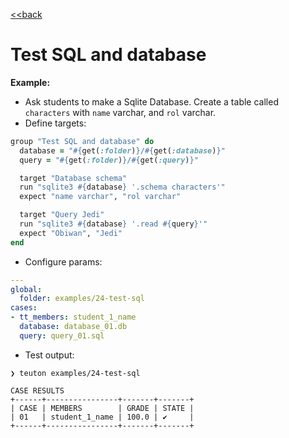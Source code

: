 [<<back](README.md)

# Test SQL and database

**Example:**

* Ask students to make a Sqlite Database. Create a table called `characters` with `name` varchar, and `rol` varchar.
* Define targets:

```ruby
group "Test SQL and database" do
  database = "#{get(:folder)}/#{get(:database)}"
  query = "#{get(:folder)}/#{get(:query)}"

  target "Database schema"
  run "sqlite3 #{database} '.schema characters'"
  expect "name varchar", "rol varchar"

  target "Query Jedi"
  run "sqlite3 #{database} '.read #{query}'"
  expect "Obiwan", "Jedi"
end
```

* Configure params:

```yaml
---
global:
  folder: examples/24-test-sql
cases:
- tt_members: student_1_name
  database: database_01.db
  query: query_01.sql
```

* Test output:

```
❯ teuton examples/24-test-sql                                   

CASE RESULTS
+------+----------------+-------+-------+
| CASE | MEMBERS        | GRADE | STATE |
| 01   | student_1_name | 100.0 | ✔     |
+------+----------------+-------+-------+
```

